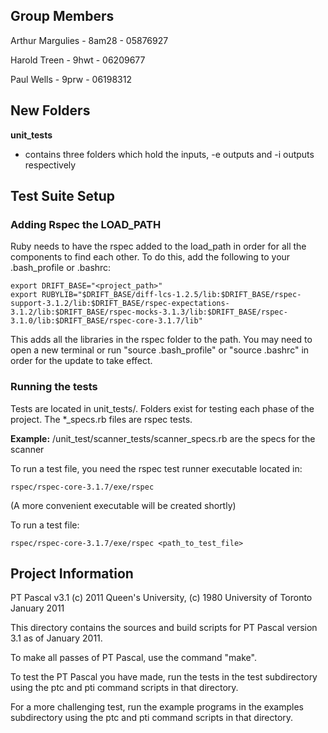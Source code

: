 ## Group Members
Arthur Margulies - 8am28 - 05876927

Harold Treen - 9hwt - 06209677

Paul Wells - 9prw - 06198312


## New Folders
**unit_tests** 
- contains three folders which hold the inputs, -e outputs and -i outputs respectively



## Test Suite Setup

### Adding Rspec the LOAD_PATH

Ruby needs to have the rspec added to the load_path in order for all the components to find each other. 
To do this, add the following to your .bash_profile or .bashrc:

```
export DRIFT_BASE="<project_path>"
export RUBYLIB="$DRIFT_BASE/diff-lcs-1.2.5/lib:$DRIFT_BASE/rspec-support-3.1.2/lib:$DRIFT_BASE/rspec-expectations-3.1.2/lib:$DRIFT_BASE/rspec-mocks-3.1.3/lib:$DRIFT_BASE/rspec-3.1.0/lib:$DRIFT_BASE/rspec-core-3.1.7/lib"
```
This adds all the libraries in the rspec folder to the path.
You may need to open a new terminal or run "source .bash_profile" or "source .bashrc" in order for the update to take effect.

### Running the tests

Tests are located in unit_tests/. Folders exist for testing each phase of the project.
The *_specs.rb files are rspec tests.

**Example:** /unit_test/scanner_tests/scanner_specs.rb are the specs for the scanner

To run a test file, you need the rspec test runner executable located in:
```
rspec/rspec-core-3.1.7/exe/rspec
```
(A more convenient executable will be created shortly)

To run a test file:
```
rspec/rspec-core-3.1.7/exe/rspec <path_to_test_file>
```

## Project Information

PT Pascal v3.1 (c) 2011 Queen's University, (c) 1980 University of Toronto
January 2011

This directory contains the sources and build scripts for 
PT Pascal version 3.1 as of January 2011.

To make all passes of PT Pascal, use the command "make".

To test the PT Pascal you have made, run the tests in 
the test subdirectory using the ptc and pti command scripts 
in that directory.

For a more challenging test, run the example programs
in the examples subdirectory using the ptc and pti command
scripts in that directory.
